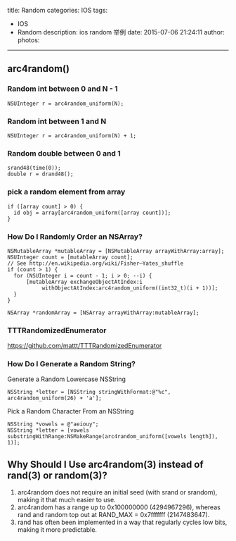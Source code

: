 title: Random
categories: IOS
tags:
  - IOS
  - Random
description: ios random 举例
date: 2015-07-06 21:24:11
author:
photos:
---
## arc4random()

### Random int between 0 and N - 1
```
NSUInteger r = arc4random_uniform(N);
```

### Random int between 1 and N
```
NSUInteger r = arc4random_uniform(N) + 1;
```


### Random double between 0 and 1
```
srand48(time(0));
double r = drand48();
```


### pick a random element from array
```
if ([array count] > 0) {
  id obj = array[arc4random_uniform([array count])];
}
```

### How Do I Randomly Order an NSArray?
```
NSMutableArray *mutableArray = [NSMutableArray arrayWithArray:array];
NSUInteger count = [mutableArray count];
// See http://en.wikipedia.org/wiki/Fisher–Yates_shuffle
if (count > 1) {
  for (NSUInteger i = count - 1; i > 0; --i) {
      [mutableArray exchangeObjectAtIndex:i
           withObjectAtIndex:arc4random_uniform((int32_t)(i + 1))];
  }
}

NSArray *randomArray = [NSArray arrayWithArray:mutableArray];
```

### TTTRandomizedEnumerator
https://github.com/mattt/TTTRandomizedEnumerator

### How Do I Generate a Random String?
Generate a Random Lowercase NSString
```
NSString *letter = [NSString stringWithFormat:@"%c", arc4random_uniform(26) + 'a'];
```

Pick a Random Character From an NSString
```
NSString *vowels = @"aeiouy";
NSString *letter = [vowels substringWithRange:NSMakeRange(arc4random_uniform([vowels length]), 1)];
```

## Why Should I Use arc4random(3) instead of rand(3) or random(3)?
1. arc4random does not require an initial seed (with srand or srandom), making it that much easier to use.
2. arc4random has a range up to 0x100000000 (4294967296), whereas rand and random top out at RAND_MAX = 0x7fffffff (2147483647).
3. rand has often been implemented in a way that regularly cycles low bits, making it more predictable.



